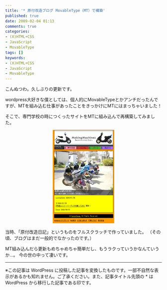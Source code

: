 ```yaml
---
title: '* 原付改造ブログ MovableType（MT）で構築'
published: true
date: 2009-02-04 01:13
comments: true
categories:
- (X)HTML+CSS
- JavaScript
- MovableType
tags: []
keywords:
- (X)HTML+CSS
- JavaScript
- MovableType
---
```

こんぬつわ。久しぶりの更新です。

wordpress大好きな僕としては、個人的にMovableTypeとかアンチだったんですが、MTを組み込む仕事があったことをきっかけにMTにはまっちゃいました！

そこで、専門学校の時につくったサイトをMTに組み込んで再構築してみました。

<p style="text-align: center;"><a href="http://www.makingmachinez.com/"><img src="/imgs/archives/2009/02/makingmachinez-198x300.jpg" alt="" title="makingmachinez" width="198" height="300" class="alignnone size-medium wp-image-130" /></a></p>

当時、「原付改造日記」というものをフルスクラッチで作っていました。
（その頃、ブログはまだ一般的でなかったのです。）

MT組み込んだら更新もめちゃめちゃ簡単だし、もうラクっていうかなんていうか…。
今の世の中って凄いです。

---
※この記事は WordPress に投稿した記事を変換したものです。一部不自然な表示があるかも知れません。ご了承ください。また、記事タイトル先頭の * は WordPress から移行した記事である印です。

